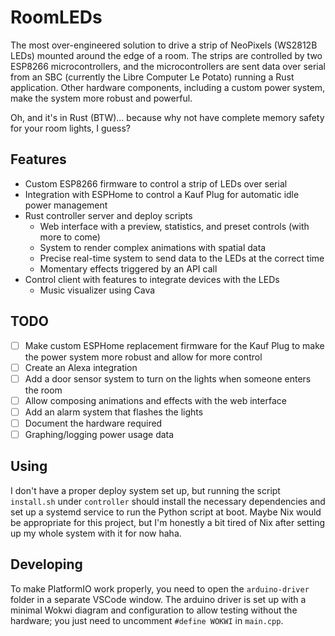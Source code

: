 # RoomLEDs

The most over-engineered solution to drive a strip of NeoPixels (WS2812B LEDs) mounted around the edge of a room. The strips are controlled by two ESP8266 microcontrollers, and the microcontrollers are sent data over serial from an SBC (currently the Libre Computer Le Potato) running a Rust application. Other hardware components, including a custom power system, make the system more robust and powerful.  

Oh, and it's in Rust (BTW)... because why not have complete memory safety for your room lights, I guess?

## Features
- Custom ESP8266 firmware to control a strip of LEDs over serial
- Integration with ESPHome to control a Kauf Plug for automatic idle power management
- Rust controller server and deploy scripts
  - Web interface with a preview, statistics, and preset controls (with more to come)
  - System to render complex animations with spatial data
  - Precise real-time system to send data to the LEDs at the correct time
  - Momentary effects triggered by an API call
- Control client with features to integrate devices with the LEDs
  - Music visualizer using Cava

## TODO
- [ ] Make custom ESPHome replacement firmware for the Kauf Plug to make the power system more robust and allow for more control
- [ ] Create an Alexa integration
- [ ] Add a door sensor system to turn on the lights when someone enters the room
- [ ] Allow composing animations and effects with the web interface
- [ ] Add an alarm system that flashes the lights
- [ ] Document the hardware required
- [ ] Graphing/logging power usage data

## Using
I don't have a proper deploy system set up, but running the script `install.sh` under `controller` should install the necessary dependencies and set up a systemd service to run the Python script at boot. Maybe Nix would be appropriate for this project, but I'm honestly a bit tired of Nix after setting up my whole system with it for now haha.

## Developing
To make PlatformIO work properly, you need to open the `arduino-driver` folder in a separate VSCode window. The arduino driver is set up with a minimal Wokwi diagram and configuration to allow testing without the hardware; you just need to uncomment `#define WOKWI` in `main.cpp`.
